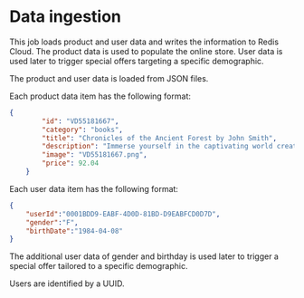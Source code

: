 # Data ingestion

This job loads product and user data and writes the information to Redis Cloud. The product data is used to populate the online store. User data is used later to trigger special offers targeting a specific demographic.

The product and user data is loaded from JSON files. 

Each product data item has the following format:

``` json
{
        "id": "VD55181667",
        "category": "books",
        "title": "Chronicles of the Ancient Forest by John Smith",
        "description": "Immerse yourself in the captivating world created by John Smith. Chronicles of the Ancient Forest takes you on a journey through an ancient forest filled with mystery and wonder. A must-read for fans of fantasy and adventure.",
        "image": "VD55181667.png",
        "price": 92.04
    }
```

Each user data item has the following format:

``` json
{
    "userId":"0001BDD9-EABF-4D0D-81BD-D9EABFCD0D7D",
    "gender":"F",
    "birthDate":"1984-04-08"
}
```

The additional user data of gender and birthday is used later to trigger a special offer tailored to a specific demographic.

Users are identified by a UUID.
